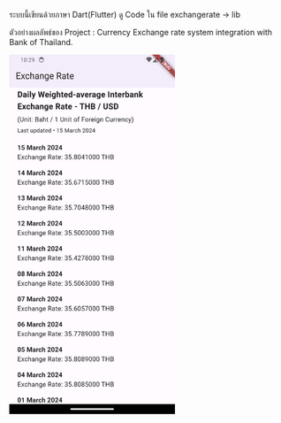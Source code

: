 ระบบนี้เขียนด้วยภาษา Dart(Flutter) ดู Code ใน file exchangerate -> lib

ตัวอย่างผลลัพธ์ของ Project : Currency Exchange rate system integration with Bank of Thailand.

<img src="https://raw.githubusercontent.com/TeerawutPHA0/Exchange-Rate/main/Screenshot_1710559770.png" width="300" height="650">
